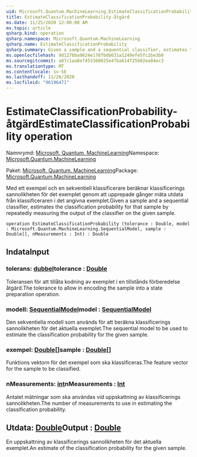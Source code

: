 ```yaml
---
uid: Microsoft.Quantum.MachineLearning.EstimateClassificationProbability
title: EstimateClassificationProbability-åtgärd
ms.date: 11/25/2020 12:00:00 AM
ms.topic: article
qsharp.kind: operation
qsharp.namespace: Microsoft.Quantum.MachineLearning
qsharp.name: EstimateClassificationProbability
qsharp.summary: Given a sample and a sequential classifier, estimates the classification probability for that sample by repeatedly measuring the output of the classifier on the given sample.
ms.openlocfilehash: 9d127bba9624e178fbdb631a1249efe5fc2be3b0
ms.sourcegitcommit: a87c1aa8e7453360025e47ba614f25b02ea84ec3
ms.translationtype: MT
ms.contentlocale: sv-SE
ms.lasthandoff: 11/26/2020
ms.locfileid: "96196471"
---
```

# <a name="estimateclassificationprobability-operation"></a><span data-ttu-id="e4a38-102">EstimateClassificationProbability-åtgärd</span><span class="sxs-lookup"><span data-stu-id="e4a38-102">EstimateClassificationProbability operation</span></span>

<span data-ttu-id="e4a38-103">Namnrymd: [Microsoft. Quantum. MachineLearning](xref:Microsoft.Quantum.MachineLearning)</span><span class="sxs-lookup"><span data-stu-id="e4a38-103">Namespace: [Microsoft.Quantum.MachineLearning](xref:Microsoft.Quantum.MachineLearning)</span></span>

<span data-ttu-id="e4a38-104">Paket: [Microsoft. Quantum. MachineLearning](https://nuget.org/packages/Microsoft.Quantum.MachineLearning)</span><span class="sxs-lookup"><span data-stu-id="e4a38-104">Package: [Microsoft.Quantum.MachineLearning](https://nuget.org/packages/Microsoft.Quantum.MachineLearning)</span></span>


<span data-ttu-id="e4a38-105">Med ett exempel och en sekventiell klassificerare beräknar klassificerings sannolikheten för det exemplet genom att upprepade gånger mäta utdata från klassificeraren i det angivna exemplet.</span><span class="sxs-lookup"><span data-stu-id="e4a38-105">Given a sample and a sequential classifier, estimates the classification probability for that sample by repeatedly measuring the output of the classifier on the given sample.</span></span>

```qsharp
operation EstimateClassificationProbability (tolerance : Double, model : Microsoft.Quantum.MachineLearning.SequentialModel, sample : Double[], nMeasurements : Int) : Double
```


## <a name="input"></a><span data-ttu-id="e4a38-106">Indata</span><span class="sxs-lookup"><span data-stu-id="e4a38-106">Input</span></span>

### <a name="tolerance--double"></a><span data-ttu-id="e4a38-107">tolerans: [dubbel](xref:microsoft.quantum.lang-ref.double)</span><span class="sxs-lookup"><span data-stu-id="e4a38-107">tolerance : [Double](xref:microsoft.quantum.lang-ref.double)</span></span>

<span data-ttu-id="e4a38-108">Toleransen för att tillåta kodning av exemplet i en tillstånds förberedelse åtgärd.</span><span class="sxs-lookup"><span data-stu-id="e4a38-108">The tolerance to allow in encoding the sample into a state preparation operation.</span></span>


### <a name="model--sequentialmodel"></a><span data-ttu-id="e4a38-109">modell: [SequentialModel](xref:Microsoft.Quantum.MachineLearning.SequentialModel)</span><span class="sxs-lookup"><span data-stu-id="e4a38-109">model : [SequentialModel](xref:Microsoft.Quantum.MachineLearning.SequentialModel)</span></span>

<span data-ttu-id="e4a38-110">Den sekventiella modell som används för att beräkna klassificerings sannolikheten för det aktuella exemplet.</span><span class="sxs-lookup"><span data-stu-id="e4a38-110">The sequential model to be used to estimate the classification probability for the given sample.</span></span>


### <a name="sample--double"></a><span data-ttu-id="e4a38-111">exempel: [Double](xref:microsoft.quantum.lang-ref.double)[]</span><span class="sxs-lookup"><span data-stu-id="e4a38-111">sample : [Double](xref:microsoft.quantum.lang-ref.double)[]</span></span>

<span data-ttu-id="e4a38-112">Funktions vektorn för det exempel som ska klassificeras.</span><span class="sxs-lookup"><span data-stu-id="e4a38-112">The feature vector for the sample to be classified.</span></span>


### <a name="nmeasurements--int"></a><span data-ttu-id="e4a38-113">nMeasurements: [int](xref:microsoft.quantum.lang-ref.int)</span><span class="sxs-lookup"><span data-stu-id="e4a38-113">nMeasurements : [Int](xref:microsoft.quantum.lang-ref.int)</span></span>

<span data-ttu-id="e4a38-114">Antalet mätningar som ska användas vid uppskattning av klassificerings sannolikheten.</span><span class="sxs-lookup"><span data-stu-id="e4a38-114">The number of measurements to use in estimating the classification probability.</span></span>



## <a name="output--double"></a><span data-ttu-id="e4a38-115">Utdata: [Double](xref:microsoft.quantum.lang-ref.double)</span><span class="sxs-lookup"><span data-stu-id="e4a38-115">Output : [Double](xref:microsoft.quantum.lang-ref.double)</span></span>

<span data-ttu-id="e4a38-116">En uppskattning av klassificerings sannolikheten för det aktuella exemplet.</span><span class="sxs-lookup"><span data-stu-id="e4a38-116">An estimate of the classification probability for the given sample.</span></span>